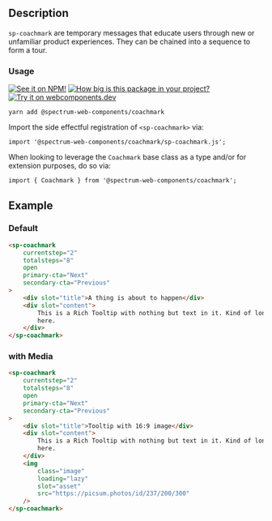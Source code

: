 ## Description

`sp-coachmark` are temporary messages that educate users through new or unfamiliar product experiences. They can be chained into a sequence to form a tour.

### Usage

[![See it on NPM!](https://img.shields.io/npm/v/@spectrum-web-components/coachmark?style=for-the-badge)](https://www.npmjs.com/package/@spectrum-web-components/coachmark)
[![How big is this package in your project?](https://img.shields.io/bundlephobia/minzip/@spectrum-web-components/coachmark?style=for-the-badge)](https://bundlephobia.com/result?p=@spectrum-web-components/coachmark)
[![Try it on webcomponents.dev](https://img.shields.io/badge/Try%20it%20on-webcomponents.dev-green?style=for-the-badge)](https://webcomponents.dev/edit/collection/fO75441E1Q5ZlI0e9pgq/Z611FV1zeF0CLBLVHNFY/src/index.ts)

```
yarn add @spectrum-web-components/coachmark
```

Import the side effectful registration of `<sp-coachmark>` via:

```
import '@spectrum-web-components/coachmark/sp-coachmark.js';

```

When looking to leverage the `Coachmark` base class as a type and/or for extension purposes, do so via:

```
import { Coachmark } from '@spectrum-web-components/coachmark';
```

## Example

### Default

```html
<sp-coachmark
    currentstep="2"
    totalsteps="8"
    open
    primary-cta="Next"
    secondary-cta="Previous"
>
    <div slot="title">A thing is about to happen</div>
    <div slot="content">
        This is a Rich Tooltip with nothing but text in it. Kind of lonely in
        here.
    </div>
</sp-coachmark>
```

### with Media

```html
<sp-coachmark
    currentstep="2"
    totalsteps="8"
    open
    primary-cta="Next"
    secondary-cta="Previous"
>
    <div slot="title">Tooltip with 16:9 image</div>
    <div slot="content">
        This is a Rich Tooltip with nothing but text in it. Kind of lonely in
        here.
    </div>
    <img
        class="image"
        loading="lazy"
        slot="asset"
        src="https://picsum.photos/id/237/200/300"
    />
</sp-coachmark>
```
